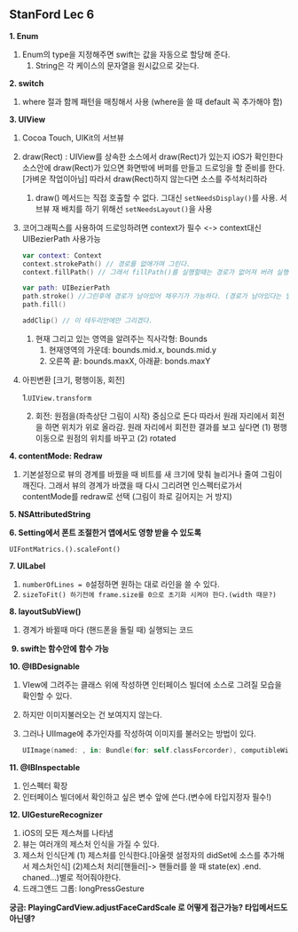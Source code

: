 ## StanFord Lec 6

**1. Enum**

1. Enum의 type을 지정해주면 swift는 값을 자동으로 할당해 준다.
   1. String은 각 케이스의 문자열을 원시값으로 갖는다. 

**2. switch**

1. where 절과 함께 패턴을 매칭해서 사용 (where을 쓸 때 default 꼭 추가해야 함)

**3. UIView**

1. Cocoa Touch, UIKit의 서브뷰

2. draw(Rect) : UIView를 상속한 소스에서 draw(Rect)가 있는지  iOS가 확인한다
   소스안에 draw(Rect)가 있으면 화면밖에 버퍼를 만들고 드로잉을 할 준비를 한다.[가벼운 작업이아님]
   따라서 draw(Rect)하지 않는다면 소스를 주석처리하라

   1. draw() 메서드는 직접 호출할 수 없다. 
      그대신 `setNeedsDisplay()`를 사용.
      서브뷰 재 배치를 하기 위해선 `setNeedsLayout()`을 사용

3. 코어그래픽스를 사용하여 드로잉하려면 context가 필수 <-> context대신 UIBezierPath 사용가능

   ````swift
   var context: Context
   context.strokePath() // 경로를 없애가며 그린다.
   context.fillPath() // 그래서 fillPath()를 실행할때는 경로가 없어져 버려 실행할 수 없게된다.
   
   var path: UIBezierPath
   path.stroke() //그린후에 경로가 남아있어 채우기가 가능하다. (경로가 남아있다는 말은 경로를 움직이거나 크기를 줄어서 다시 그릴 수 있다 -> 경로애 계속 곡선을 그릴 수 있다.)
   path.fill()
   
   addClip() // 이 테두리안에만 그리겠다.
   ````

   1. 현재 그리고 있는 영역을 알려주는 직사각형: Bounds 
      1. 현재영역의 가운데: bounds.mid.x, bounds.mid.y
      2. 오른쪽 끝: bounds.maxX, 아래끝: bonds.maxY

4. 아핀변환 [크기, 평행이동, 회전]

   1.`UIView.transform`

   2. 회전: 원점을(좌측상단 그림이 시작) 중심으로 돈다
      따라서 원래 자리에서 회전을 하면 위치가 위로 올라감.
      원래 자리에서 회전한 결과를 보고 싶다면 (1) 평행이동으로 원점의 위치를 바꾸고 (2) rotated

**4. contentMode: Redraw**

1. 기본설정으로 뷰의 경계를 바꿨을 때 비트를 새 크기에 맞춰 늘리거나 줄여 그림이 깨진다.
   그래서 뷰의 경계가 바꼈을 때 다시 그리려면 인스펙터로가서 contentMode를 redraw로 선택 (그림이 좌로 길어지는 거 방지)

**5. NSAttributedString**

**6. Setting에서 폰트 조절한거 앱에서도 영향 받을 수 있도록**

`UIFontMatrics.().scaleFont()`

**7. UILabel**

1. `numberOfLines = 0`설정하면 원하는 대로 라인을 쓸 수 있다.
2. `sizeToFit() 하기전에 frame.size를 0으로 초기화 시켜야 한다.(width 때문?)`

**8. layoutSubView()**

1. 경계가 바뀔때 마다 (핸드폰을 돌릴 때) 실행되는 코드



 **9. swift는 함수안에 함수 가능**

**10. @IBDesignable**

1. VIew에 그려주는 클래스 위에 작성하면 인터페이스 빌더에 소스로 그려질 모습을 확인할 수 있다.

2. 하지만 이미지불러오는 건 보여지지 않는다.

3. 그러나 UIImage에 추가인자를 작성하여 이미지를 불러오는 방법이 있다.

   ````swift
   UIImage(named: , in: Bundle(for: self.classForcorder), computibleWith: traitCollection)
   ````

**11. @IBInspectable**

1. 인스펙터 확장
2. 인터페이스 빌더에서 확인하고 싶은 변수 앞에 쓴다.(변수에 타입지정자 필수!)

**12. UIGestureRecognizer**

1. iOS의 모든 제스쳐를 나타냄
2. 뷰는 여러개의 제스처 인식을 가질 수 있다.
3. 제스처 인식단계 (1) 제스처를 인식한다.[아울렛 설정자의 didSet에 소스를 추가해서 제스처인식]
   (2)제스처 처리[핸들러]-> 핸들러를 쓸 때 state(ex) .end. chaned...)별로 적어줘야한다.
4. 드래그앤드 그롭: longPressGesture



**궁금: PlayingCardView.adjustFaceCardScale 로 어떻게 접근가능? 타입메서드도 아닌뎅?**